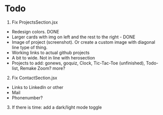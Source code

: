 # Todo

1.  Fix ProjectsSection.jsx

- Redesign colors. DONE
- Larger cards with img on left and the rest to the right - DONE
- Image of project (screenshot). Or create a custom image with diagonal line type of thing.
- Working links to actual github projects
- A bit to wide. Not in line with herosection
- Projects to add:
  gonews, goquiz, Clock, Tic-Tac-Toe (unfinished), Todo-list, Remake Zoom? more?

2. Fix ContactSection.jsx

- Links to LinkedIn or other
- Mail
- Phonenumber?

3. If there is time: add a dark/light mode toggle
